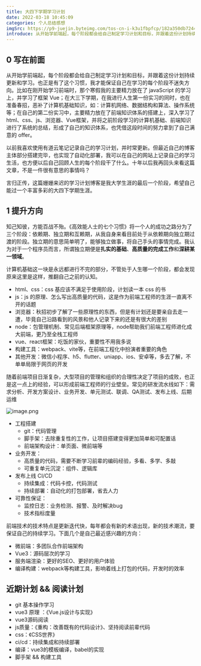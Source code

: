 ```yaml
---
title: 大四下学期学习计划
date: 2022-03-18 10:45:09
categories: 个人总结感想
imgSrc: https://p9-juejin.byteimg.com/tos-cn-i-k3u1fbpfcp/182a350db72448fcbf9c52682c7421d1~tplv-k3u1fbpfcp-watermark.image
introduce: 从开始学前端起，每个阶段都会给自己制定学习计划和目标，并跟着这份计划持续更新和学习。
---
```


## 0 写在前面

从开始学前端起，每个阶段都会给自己制定学习计划和目标，并跟着这份计划持续更新和学习。也正是有了这个习惯，我才能保证自己在学习的每个阶段不迷失方向。比如在刚开始学习前端时，那个寒假我的主要精力放在了 javaScript 的学习上，并学习了框架 Vue；在大三下学期，在我进行人生第一份实习的同时，也在准备春招，恶补了计算机基础知识，如：计算机网络、数据结构和算法、操作系统等；在自己的第二份实习中，主要精力放在了前端知识体系的搭建上，深入学习了 html、css、js、浏览器、Vue框架，并将之前阶段学习的计算机基础、前端知识进行了系统的总结，形成了自己的知识体系，也凭借这段时间的努力拿到了自己满意的 offer。

以前我喜欢使用有道云笔记记录自己的学习计划，并时常更新。但最近自己的博客主体部分搭建完毕，也实现了自动化部署，我可以在自己的网站上记录自己的学习生活，也方便以后自己回顾人生的每个阶段干了什么。十年以后我再回头来看这篇文章，不是一件很有意思的事情吗？

言归正传，这篇姗姗来迟的学习计划博客是我大学生涯的最后一个阶段，希望自己能过一个丰富多彩的大四下学期生涯。



## 1 提升方向

知己知彼，方能百战不殆。《高效能人士的七个习惯》将一个人的成功之路分为了三个阶段：依赖期、独立期和互赖期，从我自身来看目前处于从依赖期向独立期过渡的阶段。独立期的意思简单明了，能够独立做事，将自己手头的事情完成。我认为对于一个程序员而言，所谓独立期便是**扎实的基础**、**高质量的完成工作**和**深耕某一领域**。

计算机基础这一块是永远都进行不完的部分，不管处于人生哪一个阶段，都会发现原来这里是这样，推翻自己之前的认知。

- html、css：css 基应该不满足于使用阶段，计划读一本 css 的书
- js：js 的原理、怎么写出高质量的代码，这是作为前端工程师的生涯一直离不开的话题
- 浏览器：秋招初步了解了一些原理性的东西，但是有计划还是要亲自去走一遭，毕竟自己沿路看到的风景和他人记录下来的还是有很大的差别
- node：包管理机制、常见后端框架原理等，node帮助我们前端工程师进化成大前端，更乃至全栈工程师
- vue、react框架：吃饭的家伙，重要性不用我多说
- 构建工具：webpack、vite等，在前端工程化中扮演者重要的角色
- 其他开发：微信小程序、h5、flutter、uniapp、ios、安卓等，多去了解，不单单局限于网页的开发

随着前端项目日渐复杂，大型项目的管理和组织的合理性决定了项目的成败，也正是这一点上的经验，可以形成前端工程师的行业壁垒。常见的研发流水线如下：需求分析、开发方案设计、业务开发、单元测试、联调、QA测试、发布上线、后期运维

![image.png](https://p9-juejin.byteimg.com/tos-cn-i-k3u1fbpfcp/8ceaec38304c443c830a121f78a6a54b~tplv-k3u1fbpfcp-watermark.image?)

- 工程搭建
  - git：代码管理
  - 脚手架：去除重复性的工作，让项目搭建变得更加简单和可配置话
  - 前端架构设计：单页面、微前端等
- 业务开发：
  - 高质量的代码，需要不断学习前辈的编码经验，多看、多学、多敲
  - 可重复单元沉淀：组件、逻辑库
- 发布上线 CI/CD
  - 持续集成：代码卡控，代码测试
  - 持续部署：自动化的打包部署，省去人力
- 可靠性保证：
  - 监控日志：业务检测、报警、及时解决bug
  - 技术指标度量

前端技术的技术特点是更新迭代快，每年都会有新的术语出现，新的技术潮流，要保证自己的持续学习。下面几个是自己最近感兴趣的方向：

- 微前端：多团队合作前端架构
- Vue3：源码层次的学习
- 服务端渲染：更好的SEO、更好的用户体验
- 编译构建：webpack等构建工具，影响着线上打包的代码，开发时的效率



## 近期计划 && 阅读计划

- git 基本操作学习
- vue3 原理 ：《Vue.js设计与实现》
- vue3源码阅读
- js质量：《重构：改善既有的代码设计》、坚持阅读前辈代码
- css：《CSS世界》
- ci/cd：持续集成和持续部署
- 编译：vue3的模板编译，babel的实现
- 脚手架 && 构建工具





